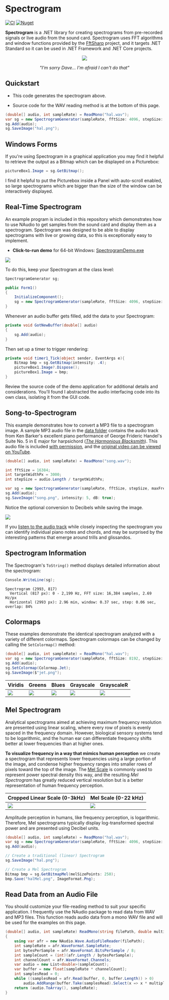 # Spectrogram

[![CI](https://github.com/swharden/Spectrogram/actions/workflows/ci.yaml/badge.svg)](https://github.com/swharden/Spectrogram/actions/workflows/ci.yaml)
[![Nuget](https://img.shields.io/nuget/v/Spectrogram?label=NuGet&logo=nuget)](https://www.nuget.org/packages/Spectrogram/)

**Spectrogram** is a .NET library for creating spectrograms from pre-recorded signals or live audio from the sound card.  Spectrogram uses FFT algorithms and window functions provided by the [FftSharp](https://github.com/swharden/FftSharp) project, and it targets .NET Standard so it can be used in .NET Framework and .NET Core projects.

<div align="center">

![](dev/graphics/hal-spectrogram.png)

_"I'm sorry Dave... I'm afraid I can't do that"_

</div>


## Quickstart

* This code generates the spectrogram above.

* Source code for the WAV reading method is at the bottom of this page.

```cs
(double[] audio, int sampleRate) = ReadMono("hal.wav");
var sg = new SpectrogramGenerator(sampleRate, fftSize: 4096, stepSize: 500, maxFreq: 3000);
sg.Add(audio);
sg.SaveImage("hal.png");
```


## Windows Forms

If you're using Spectrogram in a graphical application you may find it helpful to retrieve the output as a Bitmap which can be displayed on a Picturebox:

```cs
pictureBox1.Image = sg.GetBitmap();
```

I find it helpful to put the Picturebox inside a Panel with auto-scroll enabled, so large spectrograms which are bigger than the size of the window can be interactively displayed.

## Real-Time Spectrogram

An example program is included in this repository which demonstrates how to use NAudio to get samples from the sound card and display them as a spectrogram. Spectrogram was designed to be able to display spectrograms with live or growing data, so this is exceptionally easy to implement.

* **Click-to-run demo** for 64-bit Windows: [SpectrogramDemo.exe](dev/SpectrogramDemo.zip)

![](dev/microphone-spectrogram.gif)

To do this, keep your Spectrogram at the class level:
```cs
SpectrogramGenerator sg;

public Form1()
{
    InitializeComponent();
    sg = new SpectrogramGenerator(sampleRate, fftSize: 4096, stepSize: 500, maxFreq: 3000);
}
```

Whenever an audio buffer gets filled, add the data to your Spectrogram:
```cs
private void GotNewBuffer(double[] audio)
{
    sg.Add(audio);
}
```

Then set up a timer to trigger rendering:
```cs
private void timer1_Tick(object sender, EventArgs e){
    Bitmap bmp = sg.GetBitmap(intensity: .4);
    pictureBox1.Image?.Dispose();
    pictureBox1.Image = bmp;
}
```

Review the source code of the demo application for additional details and considerations. You'll found I abstracted the audio interfacing code into its own class, isolating it from the GUI code.

## Song-to-Spectrogram

This example demonstrates how to convert a MP3 file to a spectrogram image. A sample MP3 audio file in the [data folder](data) contains the audio track from Ken Barker's excellent piano performance of George Frideric Handel's Suite No. 5 in E major for harpsichord ([_The Harmonious Blacksmith_](https://en.wikipedia.org/wiki/The_Harmonious_Blacksmith)). This audio file is included [with permission](dev/Handel%20-%20Air%20and%20Variations.txt), and the [original video can be viewed on YouTube](https://www.youtube.com/watch?v=Mza-xqk770k).

```cs
(double[] audio, int sampleRate) = ReadMono("song.wav");

int fftSize = 16384;
int targetWidthPx = 3000;
int stepSize = audio.Length / targetWidthPx;

var sg = new SpectrogramGenerator(sampleRate, fftSize, stepSize, maxFreq: 2200);
sg.Add(audio);
sg.SaveImage("song.png", intensity: 5, dB: true);
```

Notice the optional conversion to Decibels while saving the image.

![](dev/graphics/spectrogram-song.png)

If you [listen to the audio track](https://www.youtube.com/watch?v=Mza-xqk770k) while closely inspecting the spectrogram you can identify individual piano notes and chords, and may be surprised by the interesting patterns that emerge around trills and glissandos.

## Spectrogram Information

The Spectrogram's `ToString()` method displays detailed information about the spectrogram:

```cs
Console.WriteLine(sg);
```

```
Spectrogram (2993, 817)
  Vertical (817 px): 0 - 2,199 Hz, FFT size: 16,384 samples, 2.69 Hz/px
  Horizontal (2993 px): 2.96 min, window: 0.37 sec, step: 0.06 sec, overlap: 84%
```

## Colormaps

These examples demonstrate the identical spectrogram analyzed with a variety of different colormaps. Spectrogram colormaps can be changed by calling the `SetColormap()` method:

```cs
(double[] audio, int sampleRate) = ReadMono("hal.wav");
var sg = new SpectrogramGenerator(sampleRate, fftSize: 8192, stepSize: 200, maxFreq: 3000);
sg.Add(audio);
sg.SetColormap(Colormap.Jet);
sg.SaveImage($"jet.png");
```

Viridis | Greens | Blues | Grayscale | GrayscaleR
---|---|---|---|---
![](dev/graphics/hal-Viridis.png)|![](dev/graphics/hal-Greens.png)|![](dev/graphics/hal-Blues.png)|![](dev/graphics/hal-Grayscale.png)|![](dev/graphics/hal-GrayscaleR.png)

## Mel Spectrogram

Analytical spectrograms aimed at achieving maximum frequency resolution are presented using linear scaling, where every row of pixels is evenly spaced in the frequency domain. However, biological sensory systems tend to be logarithmic, and the human ear can differentiate frequency shifts better at lower frequencies than at higher ones. 

**To visualize frequency in a way that mimics human perception** we create a spectrogram that represents lower frequencies using a large portion of the image, and condense higher frequency ranges into smaller rows of pixels toward the top of the image. The [Mel Scale](https://en.wikipedia.org/wiki/Mel_scale) is commonly used to represent power spectral density this way, and the resulting _Mel Spectrogram_ has greatly reduced vertical resolution but is a better representation of human frequency perception. 

Cropped Linear Scale (0-3kHz) | Mel Scale (0-22 kHz)
---|---
![](dev/graphics/halMel-LinearCropped.png)|![](dev/graphics/halMel-MelScale.png)

Amplitude perception in humans, like frequency perception, is logarithmic. Therefore, Mel spectrograms typically display log-transformed spectral power and are presented using Decibel units.

```cs
(double[] audio, int sampleRate) = ReadMono("hal.wav");
var sg = new SpectrogramGenerator(sampleRate, fftSize: 4096, stepSize: 500, maxFreq: 3000);
sg.Add(audio);

// Create a traditional (linear) Spectrogram
sg.SaveImage("hal.png");

// Create a Mel Spectrogram
Bitmap bmp = sg.GetBitmapMel(melSizePoints: 250);
bmp.Save("halMel.png", ImageFormat.Png);
```

## Read Data from an Audio File

You should customize your file-reading method to suit your specific application. I frequently use the NAudio package to read data from WAV and MP3 files. This function reads audio data from a mono WAV file and will be used for the examples on this page.

```cs
(double[] audio, int sampleRate) ReadMono(string filePath, double multiplier = 16_000)
{
    using var afr = new NAudio.Wave.AudioFileReader(filePath);
    int sampleRate = afr.WaveFormat.SampleRate;
    int bytesPerSample = afr.WaveFormat.BitsPerSample / 8;
    int sampleCount = (int)(afr.Length / bytesPerSample);
    int channelCount = afr.WaveFormat.Channels;
    var audio = new List<double>(sampleCount);
    var buffer = new float[sampleRate * channelCount];
    int samplesRead = 0;
    while ((samplesRead = afr.Read(buffer, 0, buffer.Length)) > 0)
        audio.AddRange(buffer.Take(samplesRead).Select(x => x * multiplier));
    return (audio.ToArray(), sampleRate);
}
```